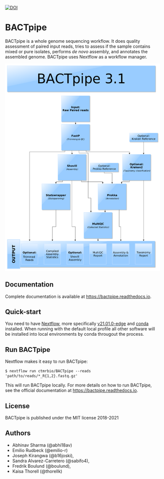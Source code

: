 [![DOI](https://zenodo.org/badge/83326100.svg)](https://zenodo.org/badge/latestdoi/83326100)

# BACTpipe 
BACTpipe is a whole genome sequencing workflow. It does quality assessment of
paired input reads, tries to assess if the sample contains mixed or pure
isolates, performs *de novo* assembly, and annotates the assembled genome.
BACTpipe uses Nextflow as a workflow manager. 

![BACTpipe flowchart](./docs/source/img/BACTpipe_3-1_flow.png)

## Documentation
Complete documentation is available at https://bactpipe.readthedocs.io. 

## Quick-start
You need to have [Nextflow](https://www.nextflow.io), more specifically [v21.01.0-edge](https://github.com/nextflow-io/nextflow/releases/download/v21.01.0-edge/nextflow-21.01.0-edge-all) and [conda](https://conda.io/docs/) installed.
When running with the default local profile all other software will be installed into local environments by conda througout the process. 

## Run BACTpipe
Nextflow makes it easy to run BACTpipe:

    $ nextflow run ctmrbio/BACTpipe --reads 'path/to/reads/*_R{1,2}.fastq.gz'

This will run BACTpipe locally. For more details on how to run BACTpipe, see
the official documentation at https://bactpipe.readthedocs.io.

## License
BACTpipe is published under the MIT license 2018-2021

## Authors

- Abhinav Sharma (@abhi18av)
- Emilio Rudbeck (@emilio-r)
- Joseph Kirangwa (@b16joski),
- Sandra Alvarez-Carretero (@sabifo4),
- Fredrik Boulund (@boulund),
- Kaisa Thorell (@thorellk)
